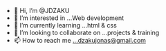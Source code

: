 - 👋 Hi, I’m @JDZAKU
- 👀 I’m interested in ...Web development 
- 🌱 I’m currently learning ...html & css
- 💞️ I’m looking to collaborate on ...projects & training 
- 📫 How to reach me ...dzakujonas@gmail.com

<!---
JDZAKU/JDZAKU is a ✨ special ✨ repository because its `README.md` (this file) appears on your GitHub profile.
You can click the Preview link to take a look at your changes.
--->

